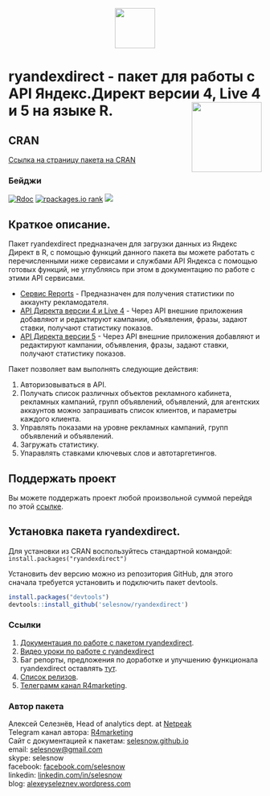 <p align="center">
<a href="https://selesnow.github.io/"><img src="https://alexeyseleznev.files.wordpress.com/2017/03/as.png" height="80"></a>
</p>


# ryandexdirect - пакет для работы с API Яндекс.Директ версии 4, Live 4 и 5 на языке R.<a href='https://selesnow.github.io/ryandexdirect/'><img src='https://raw.githubusercontent.com/selesnow/ryandexdirect/master/inst/ryandexdirect.png' align="right" height="139" /></a>

## CRAN
[Ссылка на страницу пакета на CRAN](https://CRAN.R-project.org/package=ryandexdirect)

### Бейджи
[![Rdoc](http://www.rdocumentation.org/badges/version/ryandexdirect)](https://www.rdocumentation.org/packages/ryandexdirect)
[![rpackages.io rank](http://www.rpackages.io/badge/ryandexdirect.svg)](http://www.rpackages.io/package/ryandexdirect)
[![](https://cranlogs.r-pkg.org/badges/ryandexdirect)](https://cran.r-project.org/package=ryandexdirect)

## Краткое описание.
Пакет ryandexdirect предназначен для загрузки данных из Яндекс Директ в R, с помощью функций данного пакета вы можете работать с перечисленными ниже сервисами и службами API Яндекса с помощью готовых функций, не углубляясь при этом в документацию по работе с этими API сервисами.

+ [Сервис Reports](https://yandex.ru/dev/direct/doc/reports/reports-docpage) - Предназначен для получения статистики по аккаунту рекламодателя.
+ [API Директа версии 4 и Live 4](https://yandex.ru/dev/direct/doc/dg-v4/concepts/About-docpage) - Через API внешние приложения добавляют и редактируют кампании, объявления, фразы, задают ставки, получают статистику показов.
+ [API Директа версии 5](https://yandex.ru/dev/direct/doc/dg/concepts/about-docpage) - Через API внешние приложения добавляют и редактируют кампании, объявления, фразы, задают ставки, получают статистику показов.

Пакет позволяет вам выполнять следующие действия:

1. Авторизовываться в API.
2. Получать список различных объектов рекламного кабинета, рекламных кампаний, групп объявлений, объявлений, для агентских аккаунтов можно запрашивать список клиентов, и параметры каждого клиента.
3. Управлять показами на уровне рекламных кампаний, групп объявлений и объявлений.
4. Загружать статистику.
5. Упаравлять ставками ключевых слов и автотаргетингов.

## Поддержать проект
Вы можете поддержать проект любой произвольной суммой перейдя по этой [ссылке](https://secure.wayforpay.com/button/b6dd4a7083fe0).

## Установка пакета ryandexdirect.
Для установки из CRAN воспользуйтесь стандартной командой: `install.packages("ryandexdirect")`

Установить dev версию можно из репозитория GitHub, для этого сначала требуется установить и подключить пакет devtools.

```r
install.packages("devtools")
devtools::install_github('selesnow/ryandexdirect')
```

### Ссылки
1. [Документация по работе с пакетом ryandexdirect](https://selesnow.github.io/ryandexdirect/).
2. [Видео уроки по работе с ryandexdirect](https://www.youtube.com/playlist?list=PLD2LDq8edf4oUo0L9Kw77ZXf0KcV1hu67)
2. Баг репорты, предложения по доработке и улучшению функционала ryandexdirect оставлять [тут](https://github.com/selesnow/ryandexdirect/issues). 
3. [Список релизов](https://github.com/selesnow/ryandexdirect/releases).
4. [Телеграмм канал R4marketing](https://t.me/R4marketing).

### Автор пакета
Алексей Селезнёв, Head of analytics dept. at [Netpeak](https://netpeak.net/en/gb/)
<Br>Telegram канал автора: [R4marketing](https://t.me/R4marketing)
<Br>Сайт с документацией к пакетам: [selesnow.github.io](https://selesnow.github.io)
<Br>email: selesnow@gmail.com
<Br>skype: selesnow
<Br>facebook: [facebook.com/selesnow](https://www.facebook.com/selesnow)
<Br>linkedin: [linkedin.com/in/selesnow](https://www.linkedin.com/in/selesnow)
<Br>blog: [alexeyseleznev.wordpress.com](https://alexeyseleznev.wordpress.com/)
